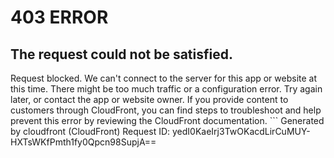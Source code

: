 # 403 ERROR

## The request could not be satisfied.

Request blocked. We can't connect to the server for this app or website at this time. There might be too much traffic or a configuration error. Try again later, or contact the app or website owner. If you provide content to customers through CloudFront, you can find steps to troubleshoot and help prevent this error by reviewing the CloudFront documentation. ```
Generated by cloudfront (CloudFront)
Request ID: yedI0KaeIrj3TwOKacdLirCuMUY-HXTsWKfPmth1fy0Qpcn98SupjA==

```

